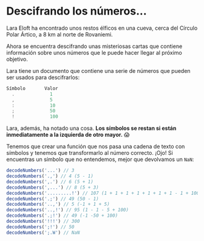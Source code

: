 # Descifrando los números...

Lara Eloft ha encontrado unos restos élficos en una cueva, cerca del Círculo Polar Ártico, a 8 km al norte de Rovaniemi.

Ahora se encuentra descifrando unas misteriosas cartas que contiene información sobre unos números que le puede hacer llegar al próximo objetivo.

Lara tiene un documento que contiene una serie de números que pueden ser usados para descifrarlos:

```javascript
Símbolo       Valor
  .             1
  ,             5
  :             10
  ;             50
  !             100
```

Lara, además, ha notado una cosa. **Los símbolos se restan si están inmediatamente a la izquierda de otro mayor.** 😱

Tenemos que crear una función que nos pasa una cadena de texto con símbolos y tenemos que transformarlo al número correcto. ¡Ojo! Si encuentras un símbolo que no entendemos, mejor que devolvamos un `NaN`:

```javascript
decodeNumbers('...') // 3
decodeNumbers('.,') // 4 (5 - 1)
decodeNumbers(',.') // 6 (5 + 1)
decodeNumbers(',...') // 8 (5 + 3)
decodeNumbers('.........!') // 107 (1 + 1 + 1 + 1 + 1 + 1 + 1 - 1 + 100)
decodeNumbers('.;') // 49 (50 - 1)
decodeNumbers('..,') // 5 (-1 + 1 + 5)
decodeNumbers('..,!') // 95 (1 - 1 - 5 + 100)
decodeNumbers('.;!') // 49 (-1 -50 + 100)
decodeNumbers('!!!') // 300
decodeNumbers(';!') // 50
decodeNumbers(';.W') // NaN
```
